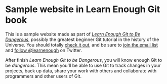 # Sample website in Learn Enough Git book

This is a sample website made as part of [*Learn Enough Git to Be Dangerous*](http://learnenough.com/git-tutorial),
 possibly the greatest beginner Git tutorial in the history of the Universe. You should totally [check it out](http://learnenough.com/git-tutorial), and be sure to [join the email list](http://learnenough.com/#email_list) and [follow @learnenough](http://twitter.com/learnenough) on Twitter.

 After finish *Learn Enough Git to be Dangerous*, you will know enough Git to be *dangerous*. This mean you'll be able to use Git to track changes in your projects, back up data, share your work with others and collaborate with programmers and other users of Git.
